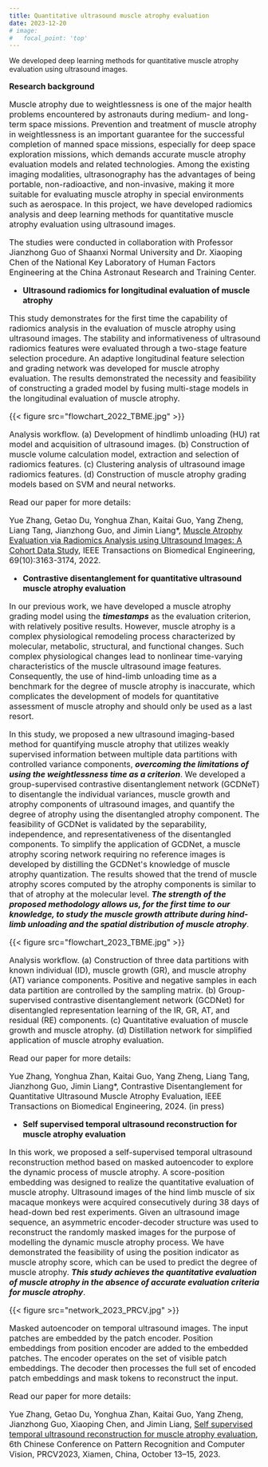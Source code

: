 ```yaml
---
title: Quantitative ultrasound muscle atrophy evaluation
date: 2023-12-20
# image:
#   focal_point: 'top'
---
```


We developed deep learning methods for quantitative muscle atrophy evaluation using ultrasound images.

<!--more-->

<font size=3>

**Research background**

Muscle atrophy due to weightlessness is one of the major health problems encountered by astronauts during medium- and long-term space missions. Prevention and treatment of muscle atrophy in weightlessness is an important guarantee for the successful completion of manned space missions, especially for deep space exploration missions, which demands accurate muscle atrophy evaluation models and related technologies. Among the existing imaging modalities, ultrasonography has the advantages of being portable, non-radioactive, and non-invasive, making it more suitable for evaluating muscle atrophy in special environments such as aerospace. In this project, we have developed radiomics analysis and deep learning methods for quantitative muscle atrophy evaluation using ultrasound images. 

The studies were conducted in collaboration with Professor Jianzhong Guo of Shaanxi Normal University and Dr. Xiaoping Chen of the National Key Laboratory of Human Factors Engineering at the China Astronaut Research and Training Center.

<!-- ------------------------------------------------------- -->

- **Ultrasound radiomics for longitudinal evaluation of muscle atrophy** 

This study demonstrates for the first time the capability of radiomics analysis in the evaluation of muscle atrophy using ultrasound images. The stability and informativeness of ultrasound radiomics features were evaluated through a two-stage feature selection procedure. An adaptive longitudinal feature selection and grading network was developed for muscle atrophy evaluation. The results demonstrated the necessity and feasibility of constructing a graded model by fusing multi-stage models in the longitudinal evaluation of muscle atrophy.

{{< figure src="flowchart_2022_TBME.jpg" >}}

Analysis workflow. (a) Development of hindlimb unloading (HU) rat model and acquisition of ultrasound images. (b) Construction of muscle volume calculation model, extraction and selection of radiomics features. (c) Clustering analysis of ultrasound image radiomics features. (d) Construction of muscle atrophy grading models based on SVM and neural networks.

Read our paper for more details:

Yue Zhang, Getao Du, Yonghua Zhan, Kaitai Guo, Yang Zheng, Liang Tang, Jianzhong Guo, and Jimin Liang*, [Muscle Atrophy Evaluation via Radiomics Analysis using Ultrasound Images: A Cohort Data Study](https://ieeexplore.ieee.org/document/9741346), IEEE Transactions on Biomedical Engineering, 69(10):3163-3174, 2022.

- **Contrastive disentanglement for quantitative ultrasound muscle atrophy evaluation**

In our previous work, we have developed a muscle atrophy grading model using the **_timestamps_** as the evaluation criterion, with relatively positive results. However, muscle atrophy is a complex physiological remodeling process characterized by molecular, metabolic, structural, and functional changes. Such complex physiological changes lead to nonlinear time-varying characteristics of the muscle ultrasound image features. Consequently, the use of hind-limb unloading time as a benchmark for the degree of muscle atrophy is inaccurate, which complicates the development of models for quantitative assessment of muscle atrophy and should only be used as a last resort.

In this study, we proposed a new ultrasound imaging-based method for quantifying muscle atrophy that utilizes weakly supervised information between multiple data partitions with controlled variance components, **_overcoming the limitations of using the weightlessness time as a criterion_**. We developed a group-supervised contrastive disentanglement network (GCDNeT) to disentangle the individual variances, muscle growth and atrophy components of ultrasound images, and quantify the degree of atrophy using the disentangled atrophy component. The feasibility of GCDNet is validated by the separability, independence, and representativeness of the disentangled components. To simplify the application of GCDNet, a muscle atrophy scoring network requiring no reference images is developed by distilling the GCDNet's knowledge of muscle atrophy quantization. The results showed that the trend of muscle atrophy scores computed by the atrophy components is similar to that of atrophy at the molecular level. **_The strength of the proposed methodology allows us, for the first time to our knowledge, to study the muscle growth attribute during hind-limb unloading and the spatial distribution of muscle atrophy_**. 

{{< figure src="flowchart_2023_TBME.jpg" >}}

Analysis workflow. (a) Construction of three data partitions with known individual (ID), muscle growth (GR), and muscle atrophy (AT) variance components. Positive and negative samples in each data partition are controlled by the sampling matrix. (b) Group-supervised contrastive disentanglement network (GCDNet) for disentangled representation learning of the IR, GR, AT, and residual (RE) components. (c) Quantitative evaluation of muscle growth and muscle atrophy. (d) Distillation network for simplified application of muscle atrophy evaluation.

Read our paper for more details:

Yue Zhang, Yonghua Zhan, Kaitai Guo, Yang Zheng, Liang Tang, Jianzhong Guo, Jimin Liang*, Contrastive Disentanglement for Quantitative Ultrasound Muscle Atrophy Evaluation, IEEE Transactions on Biomedical Engineering, 2024. (in press)

- **Self supervised temporal ultrasound reconstruction for muscle atrophy evaluation**

In this work, we proposed a self-supervised temporal ultrasound reconstruction method based on masked autoencoder to explore the dynamic process of muscle atrophy. A score-position embedding was designed to realize the quantitative evaluation of muscle atrophy. Ultrasound images of the hind limb muscle of six macaque monkeys were acquired consecutively during 38 days of head-down bed rest experiments. Given an ultrasound image sequence, an asymmetric encoder-decoder structure was used to reconstruct the randomly masked images for the purpose of modelling the dynamic muscle atrophy process. We have demonstrated the feasibility of using the position indicator as muscle atrophy score, which can be used to predict the degree of muscle atrophy. **_This study achieves the quantitative evaluation of muscle atrophy in the absence of accurate evaluation criteria for muscle atrophy_**.

{{< figure src="network_2023_PRCV.jpg" >}}

Masked autoencoder on temporal ultrasound images. The input patches are embedded by the patch encoder. Position embeddings from position encoder are added to the embedded patches. The encoder operates on the set of visible patch embeddings. The decoder then processes the full set of encoded patch embeddings and mask tokens to reconstruct the input.

Read our paper for more details:

Yue Zhang, Getao Du, Yonghua Zhan, Kaitai Guo, Yang Zheng, Jianzhong Guo, Xiaoping Chen, and Jimin Liang, [Self supervised temporal ultrasound reconstruction for muscle atrophy evaluation](https://link.springer.com/chapter/10.1007/978-981-99-8546-3_22), 6th Chinese Conference on Pattern Recognition and Computer Vision, PRCV2023, Xiamen, China, October 13–15, 2023. 

</font>